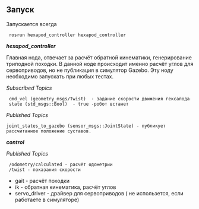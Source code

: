 ## Запуск

Запускается всегда

     rosrun hexapod_controller hexapod_controller


**_hexapod_controller_**

Главная нода, отвечает за расчёт обратной кинематики, генерирование триподной походки. В данной ноде происходит именно расчёт углов для сервоприводов, но не публикация в симулятор Gazebo. Эту ноду необходимо запускать при любых тестах.

*Subscribed Topics*

     cmd_vel (geometry_msgs/Twist)  - задание скорости движения гексапода
     state (std_msgs::Bool)  - true -робот встанет
     
*Published Topics*

    joint_states_to_gazebo (sensor_msgs::JointState) - публикует рассчитанное положение суставов.


**_control_**

*Published Topics*

     /odometry/calculated - расчёт одометрии
     /twist - показания скорости 


* gait  - расчёт походки
* ik - обратная кинематика, расчёт углов
* servo_driver - драйвер для сервоприводов ( не использется, если работаете в симуляторе)



